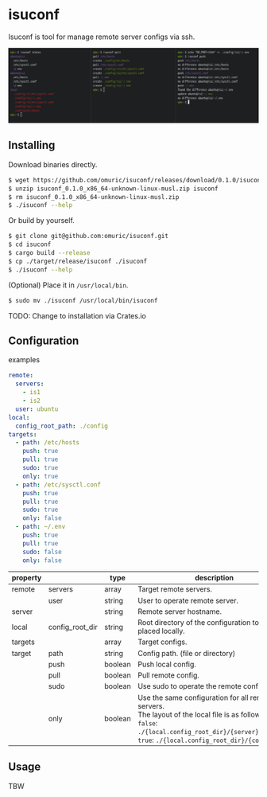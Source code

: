 # isuconf

Isuconf is tool for manage remote server configs via ssh.

![](.img/screenshot.png)

## Installing

Download binaries directly.

```bash
$ wget https://github.com/omuric/isuconf/releases/download/0.1.0/isuconf_0.1.0_x86_64-unknown-linux-musl.zip
$ unzip isuconf_0.1.0_x86_64-unknown-linux-musl.zip isuconf
$ rm isuconf_0.1.0_x86_64-unknown-linux-musl.zip
$ ./isuconf --help
```

Or build by yourself.

```bash
$ git clone git@github.com:omuric/isuconf.git
$ cd isuconf
$ cargo build --release
$ cp ./target/release/isuconf ./isuconf
$ ./isuconf --help
```

(Optional) Place it in `/usr/local/bin`.

```bash
$ sudo mv ./isuconf /usr/local/bin/isuconf
```

TODO: Change to installation via Crates.io

## Configuration

examples

```yml
remote:
  servers:
    - is1
    - is2
  user: ubuntu
local:
  config_root_path: ./config
targets:
  - path: /etc/hosts
    push: true
    pull: true
    sudo: true
    only: true
  - path: /etc/sysctl.conf
    push: true
    pull: true
    sudo: true
    only: false
  - path: ~/.env
    push: true
    pull: true
    sudo: false
    only: false
```
| property |                 | type    | description                                                                                                           | 
| ------- | --------------- | ------- | --------------------------------------------------------------------------------------------------------------------- | 
| remote  | servers         | array   | Target remote servers.                                                                                                | 
|         | user            | string  | User to operate remote server.                                                                                        | 
| server  |                 | string  | Remote server hostname.                                                                                               | 
| local   | config_root_dir | string  | Root directory of the configuration to be placed locally.                                                             | 
| targets |                 | array   | Target configs.                                                                                                       | 
| target  | path            | string  | Config path. (file or directory)                                                                                      | 
|         | push            | boolean | Push local config.                                                                                                           | 
|         | pull            | boolean | Pull remote config.                                                                                                          | 
|         | sudo            | boolean | Use sudo to operate the remote configuration.                                                                         | 
|         | only            | boolean | Use the same configuration for all remote servers.<br>The layout of the local file is as follows.<br>`false`: `./{local.config_root_dir}/{server}/{config}`<br>`true`: `./{local.config_root_dir}/{config}` | 
## Usage

TBW


